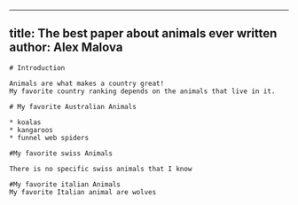 ---
title: The best paper about animals ever written
author: Alex Malova
  ---
    # Introduction

    Animals are what makes a country great!
    My favorite country ranking depends on the animals that live in it.

    # My favorite Australian Animals

    * koalas
    * kangaroos
    * funnel web spiders

    #My favorite swiss Animals

    There is no specific swiss animals that I know

    #My favorite italian Animals
    My favorite Italian animal are wolves
